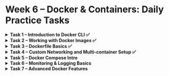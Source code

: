 
# Week 6 – Docker & Containers: Daily Practice Tasks

<details>
<summary><strong>Task 1 – Introduction to Docker CLI ✅</strong></summary>

✅ **Goal**: Install Docker and learn basic CLI operations.

---

### 🧰 Step-by-step Instructions

1. **Install Docker** on your system from [https://docs.docker.com/get-docker](https://docs.docker.com/get-docker).
2. **Verify installation** by running your first container:

   ```bash
   docker run hello-world
   ```

   You should see a message saying Docker is installed and working.

   📌 This command also pulls the hello-world image from Docker Hub if it's not already present on your machine.

### 🔍 Explore Docker CLI

Use the following commands to explore and manage Docker containers and images:

```bash
docker ps            # Show running containers  
docker ps -a         # Show all containers (including stopped)  
docker images        # List all images  
docker stop <id>     # Stop a running container  
docker rm <id>       # Remove a stopped container  
docker rmi <id>      # Remove an image
```

📌 Replace <id> with the actual container ID, image ID, or name from the listing commands. Both ID and name can usually be used.



</details>

<details>
<summary><strong>Task 2 – Working with Docker Images ✅</strong></summary>

✅ **Goal**: Run two different NGINX containers, understand the differences between them, and manage containers using Docker CLI.

---

### 🧰 Step-by-step Instructions

1. **Run the default NGINX container** on port 8080:

```bash
docker run -p 8080:80 -d --name my_nginx nginx
```

✅ **Explanation**:
- `-p 8080:80` maps port 80 inside the container to port 8080 on your host.
- `-d` runs the container in detached mode (in the background). Without it, the container runs in the foreground and you see the logs directly.
- `--name my_nginx` assigns a custom name to the container (instead of letting Docker auto-generate a random name like `elegant_fermi`).

2. **Run the Alpine version of NGINX** on port 8081:

```bash
docker run -p 8081:80 -d --name my_nginx_alpine nginx:alpine
```

If this is your first time using the `nginx:alpine` image, Docker will download it from Docker Hub.

---

### 🔍 View All Images

```bash
docker images
```

📌 Example output:

| REPOSITORY | TAG    | IMAGE ID       | SIZE    |
|------------|--------|----------------|---------|
| nginx      | latest | fb39280b7b9e   | 279MB   |
| nginx      | alpine | 65645c7bb6a0   | 73.6MB  |

**Difference**: `nginx:alpine` is much smaller in size and is based on Alpine Linux, which is a minimal, security-oriented Linux distribution. It's preferred for lightweight containers.

---

### 🔍 Test the Containers

```bash
curl http://localhost:8080
curl http://localhost:8081
```

Both commands should return HTML with the default NGINX welcome page.

---

### 🌐 Browser Preview

Open your browser and visit:
- http://localhost:8080
- http://localhost:8081

📸 **Screenshot**:  

![alt text](image.png)

---

### 🧼 Clean Up

To stop the containers:

```bash
docker stop my_nginx
docker stop my_nginx_alpine
```

To remove the containers:

```bash
docker rm my_nginx
docker rm my_nginx_alpine
```

To remove the images (optional):

```bash
docker rmi nginx
docker rmi nginx:alpine
```

📌 You must stop and remove the containers before you can delete the images they're using.

---

</details>

<details>
<summary><strong>Task 3 – Dockerfile Basics ✅</strong></summary>

✅ **Goal**: Learn how to create a Dockerfile, build a custom image, run a Flask app inside a container, and use `.dockerignore` to optimize the image.

---

### 📦 Step 1: Create a simple Flask app

Create a new folder and add a Python script named `app.py`:

```bash
mkdir flask-app
cd flask-app
```

Create the file:

**app.py**:
```bash
from flask import Flask
app = Flask(__name__)

@app.route("/")
def hello():
    return "Hello from Docker!"

if __name__ == "__main__":
    app.run(host="0.0.0.0", port=5000)
```

---

### 📝 Step 2: Create requirements.txt

```bash
flask
```

---

### 🛠️ Step 3: Create Dockerfile

**Dockerfile**:
```bash
# 1. Use a small and official Python base image
FROM python:3.10-slim
```
🔹 `FROM python:3.10-slim` – Every Docker image starts from a base image – this provides the foundational environment needed to run your app.
In our case, python:3.10-slim includes a minimal Python installation, so we don't need to manually install Python or OS libraries.
Without a base image, you would have to build everything from scratch – including the operating system!

```bash
# 2. Set the working directory inside the container
WORKDIR /app
```
🔹 `WORKDIR /app` – Sets the current directory inside the container to `/app`. All future commands like `COPY` or `RUN` will operate relative to this directory.

```bash
# 3. Copy requirements and install packages
COPY requirements.txt .
RUN pip install --no-cache-dir -r requirements.txt
```
🔹 `COPY requirements.txt .` – Copies the file from your local folder into the container's `/app` directory.  
🔹 `RUN pip install --no-cache-dir -r requirements.txt` – Installs the Python packages listed, and `--no-cache-dir` reduces final image size.

```bash
# 4. Copy the rest of the source code
COPY . .
```
🔹 `COPY . .` – Copies all files from your local directory into the container, **except those excluded by `.dockerignore`**.

```bash
# 5. Expose the port the app will run on
EXPOSE 5000
```
🔹 `EXPOSE 5000` 

 Documents that the container uses port 5000 (used by Flask). This is **for documentation only** – to actually publish the port, use `-p` in `docker run`.

```bash
# 6. Define the default command to run the app
CMD ["python", "app.py"]
```
🔹 `CMD` 

RUN is used when building the image – it runs a command at build-time (like installing packages).

CMD is used when running the container – it tells Docker what command to execute when the container starts.

In our case:

RUN pip install ... installs Flask during the build

CMD ["python", "app.py"] runs the server when the container starts

🔥 If you used RUN python app.py, it would run during the build, and not actually run when you docker run the container.

---

### ⚙️ Step 4: Add .dockerignore

**.dockerignore**:
```bash
__pycache__/
*.pyc
*.pyo
*.pyd
.env
.dockerignore
Dockerfile
```

📌 **Explanation**:  
This file tells Docker to **exclude** certain files/folders from being copied into the Docker image when running `docker build`.

- Prevents adding Python cache files (`__pycache__`, `.pyc`, etc.)
- Prevents leaking `.env` files (which often contain secrets)
- Prevents including the `Dockerfile` and `.dockerignore` themselves

---

### 🏗️ Step 5: Build the Docker image

```bash
docker build -t flask-hello .
```

---

### 🚀 Step 6: Run the container

```bash
docker run -p 5000:5000 --name my_flask_app flask-hello
```

Now open your browser at:  
[http://localhost:5000](http://localhost:5000)

You should see:  
**Hello from Docker!**

📸 **Screenshot**:  
![alt text](image-1.png)

---

### 🔍 Step 7: Comparing with and without `.dockerignore`

To **see the effect of `.dockerignore`**, we’ll:

1. Build the image normally (with `.dockerignore`)
2. Then temporarily remove the file and rebuild
3. Compare the output – look for the **Build Context size**

#### 1. Build with `.dockerignore`

```bash
docker build -t flask-with-ignore .
```

You will see something like:

```bash
Sending build context to Docker daemon 10.24kB
```


#### 2. Build without `.dockerignore`

Rename the file so it doesn't apply:

```bash
mv .dockerignore _dockerignore.bak
docker build -t flask-no-ignore .
```

Now the output might say:

```bash
Sending build context to Docker daemon 1.5MB
```

📌 **Why does it matter?**  
A larger build context means slower builds, bigger images, and possibly leaking secrets or unnecessary files.  
Using `.dockerignore` is a **best practice**!

---

### 🧼 Step 8: Clean up

```bash
docker stop my_flask_app
docker rm my_flask_app
docker rmi flask-hello flask-without-ignore
```

---

</details>

<details>
<summary><strong>Task 4 – Custom Networking and Multi-container Setup ✅</strong></summary>

✅ **Goal**: Create a custom Docker network and run two containers on it so they can communicate by container names.

---

### 🧰 Step-by-step Instructions

1. **Create a custom Docker network**

```bash
docker network create mynet
```

2. **List all Docker networks to see the newly created network**

```bash
docker network ls
```

This will output something like:

| NETWORK ID   |  NAME  | DRIVER | SCOPE   |
|--------------|--------|--------|---------|
| 2b3cd0e8b3c4 | bridge | bridge | local   |
| 2074d312a583 | host   | host   | local   |
| ee5a1e80c9af | mynet  | bridge | local   |
| 3901d607a1bd | none   | none    | local  |

---

3. **Run a database container (e.g., MySQL) attached to the custom network**

```bash
docker run -d --name mydb --network mynet
-e MYSQL_USER=myuser -e MYSQL_ROOT_PASSWORD=rootpassword mysql:8
```

**Explanation of command parts:**

- `docker run` — Runs a new container.
- `-d` — Runs the container in detached mode (in the background).
- `--name mydb` — Assigns the name `mydb` to the container (makes it easier to reference).
- `--network mynet` — Connects the container to the custom Docker network `mynet`.
- `-e MYSQL_USER=myuser -e MYSQL_ROOT_PASSWORD=rootpassword` — Sets an environment variable inside the container to configure MySQL user and password.
- `mysql:8` — Uses the official MySQL image, version 8.

---

4. **Run a web app container (e.g., NGINX) attached to the same network**

```bash
docker run -d --name myweb --network mynet -p 8080:80 nginx
```

**Explanation of command parts:**

- `docker run` — Runs a new container.
- `-d` — Runs the container in detached mode.
- `--name myweb` — Assigns the name `myweb` to the container.
- `--network mynet` — Connects the container to the custom Docker network `mynet`.
- `-p 8080:80` — Maps port 80 inside the container (NGINX default) to port 8080 on the host machine, so you can access the web server via `http://localhost:8080`.
- `nginx` — Uses the official NGINX image.

---

5. **Verify communication between containers**

- Enter the web container's shell:

```bash
docker exec -it myweb sh
```

- From inside the container, ping the database container by its name:

```bash
ping mydb
```

If you see successful ping replies, it means the containers can resolve and communicate using their container names, thanks to the custom network.

---

### 🧼 Cleanup

To stop and remove containers and the network:

```bash
docker stop myweb mydb
docker rm myweb mydb
docker network rm mynet
```

</details>


<details>
<summary><strong>Task 5 – Docker Compose Intro</strong></summary>

✅ **Goal**: Create a multi-service Docker environment with NGINX and MySQL using Docker Compose, with custom network and persistent volumes.

## 🐳 Services

### 1. web (NGINX)  
- **Image:** nginx:alpine  
- **Container name:** my_nginx  
- **Ports:** Maps host port `8080` to container port `80`  
- **Network:** Connected to custom bridge network `mynet`  

### 2. db (MySQL)  
- **Image:** mysql:8  
- **Container name:** my_mysql  
- **Environment Variables:**  
  - `MYSQL_USER=user`  
  - `MYSQL_PASSWORD=password`  
  - `MYSQL_DATABASE=mydb`  
- **Ports:** Exposes port `3306` (default MySQL port)  
- **Volumes:** Persists database data in a named volume `db_data`  
- **Network:** Connected to the same network `mynet`  

---

## 🔧 Volumes  
- `db_data`: Used to persist MySQL database data outside the container.  

---

## 🌐 Network  
- `mynet`: Custom user-defined bridge network for inter-container communication.  

---

## 🚀 Usage  

### Start the environment:  
```bash
docker-compose up -d
```

### Stop and remove containers, networks, and volumes:  
```bash
docker-compose down
```

### View logs live:  
```bash
docker-compose logs -f
```

---

## 📁 docker-compose.yml  
```yaml
version: '3.9'

services:
  web:
    image: nginx:alpine
    container_name: my_nginx
    ports:
      - "8080:80"
    networks:
      - mynet

  db:
    image: mysql:8
    container_name: my_mysql
    environment:
      MYSQL_USER: user
      MYSQL_PASSWORD: password
      MYSQL_DATABASE: mydb
    ports:
      - "3306:3306"
    volumes:
      - db_data:/var/lib/mysql
    networks:
      - mynet

volumes:
  db_data:

networks:
  mynet:
    driver: bridge
```

---

## 🔍 Verify connectivity  

To verify that the web container can communicate with the db container by container name, run:  

```bash
docker exec -it my_nginx sh
ping my_mysql
```

Successful ping responses confirm network communication.

---

## 🧼 Cleanup  

To clean up everything:  

```bash
docker-compose down
docker volume rm db_data
docker network rm mynet
```

</details>

<details>
<summary><strong>Task 6 – Monitoring & Logging Basics</strong></summary>

## ✅ **Goal**
Learn how to add basic monitoring and logging to a containerized application.  
This includes setting up a health check, logging HTTP requests, and checking container health and logs using Docker CLI.

---

## 📄 Files

### 🐍 `app.py`

```bash
import logging
from flask import Flask, request

app = Flask(__name__)

# Setup logging
logging.basicConfig(level=logging.INFO)

@app.before_request
def log_request_info():
    app.logger.info(f"{request.method} {request.path} from {request.remote_addr}")
    
@app.route("/")
def hello():
    return "Hello from Docker"

@app.route("/health")
def health():
    return "OK", 200

if __name__ == "__main__":
    app.run(host="0.0.0.0", port=5000)
```

---

### 🐳 `Dockerfile`

```bash
# 🔹 Base image: using lightweight official Python image with pip
FROM python:3.11-slim

# 🔹 Set working directory inside container
WORKDIR /app

# 🔹 Copy files to container
COPY app.py .
COPY requirements.txt .

# 🔹 Install Python dependencies
RUN pip install --no-cache-dir -r requirements.txt

# 🔹 Optional: document the port used by the app (Flask uses 5000)
EXPOSE 5000

# 🔹 Healthcheck to monitor the container
HEALTHCHECK --interval=30s --timeout=5s --start-period=5s --retries=3 \
  CMD curl -f http://localhost:5000/health || exit 1

# 🔹 Run the app when the container starts
CMD ["python", "app.py"]
```

#### 🔍 HEALTHCHECK Parameters Breakdown

| Parameter             | Description                                                                                   |
|-----------------------|-----------------------------------------------------------------------------------------------|
| `--interval=30s`      | Time between running each health check (default: 30s here).                                   |
| `--timeout=5s`        | Maximum time allowed for the health check command to run (default: 5s here).                  |
| `--start-period=5s`   | Grace period after container starts before health checks begin (useful for slow startups).    |
| `--retries=3`         | Number of consecutive failures needed before marking the container as `unhealthy`.            |
| `CMD curl -f http://localhost:5000/health \|\| exit 1` | Command to execute; returns success if the endpoint responds with status code 200. |

---

## ▶️ How to Run

Build and run the container:

```bash
docker build -t flask-healthcheck .
docker run -p 5000:5000 flask-healthcheck
```
---

## 🔍 How to Test

### 1. **Check logs**

To see the logged requests:

```bash
docker logs <container_id>
```

You should see log entries like:

```txt
INFO:werkzeug:GET / from 172.17.0.1
```

---

### 2. **Check health status**

Run:

```bash
docker inspect --format='{{json .State.Health}}' <container_id>
```

Expected output:

```txt
{
  "Status": "healthy",
  ...
}
```

You can also simulate failure by temporarily changing the `/health` route or blocking port 5000.

---

</details>

<details>
<summary><strong>Task 7 – Advanced Docker Features</strong></summary>

- Tag your image with versions like `myapp:1.0.0`
- Use `docker push` to upload to Docker Hub (optional)
- Use `node:alpine` or `python:slim` to compare performance and size
- Connect your container status to Slack via webhook or simulate a post-build notification
- Bonus: Build a small web app that logs hits and returns a status code (200/500) for healthcheck testing

</details>
